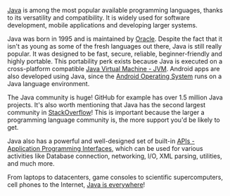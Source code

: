 [Java](https://go.java/index.html) is among the most popular available programming languages, thanks to its versatility and compatibility. 
It is widely used for software development, mobile applications and developing larger systems.

Java was born in 1995 and is maintained by [Oracle](https://www.oracle.com/index.html). 
Despite the fact that it isn't as young as some of the fresh languages out there, Java is still really popular. 
It was designed to be fast, secure, reliable, beginner-friendly and highly portable. 
This portability perk exists because Java is executed on a cross-platform compatible [Java Virtual Machine - JVM](https://en.wikipedia.org/wiki/Java_virtual_machine). 
Android apps are also developed using Java, since the [Android Operating System](https://en.wikipedia.org/wiki/Android_(operating_system)) runs on a Java language environment.

The Java community is huge!
GitHub for example has over 1.5 million Java projects. 
It's also worth mentioning that Java has the second largest community in [StackOverflow](https://stackoverflow.com/questions/tagged/java)! 
This is important because the larger a programming language community is, the more support you'd be likely to get.

Java also has a powerful and well-designed set of built-in [APIs - Application Programming Interfaces](https://docs.oracle.com/javase/8/docs/api/), which can be used for various activities like Database connection, networking, I/O, XML parsing, utilities, and much more.

From laptops to datacenters, game consoles to scientific supercomputers, cell phones to the Internet, [Java is everywhere](https://en.wikipedia.org/wiki/Write_once,_run_anywhere)!
